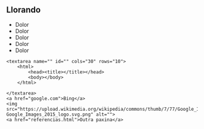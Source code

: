 <!DOCTYPE html>
<html lang="en">
<head>
    <meta charset="UTF-8">
    <meta http-equiv="X-UA-Compatible" content="IE=edge">
    <meta name="viewport" content="width=device-width, initial-scale=1.0">
    <title>Lloro2</title>
</head>
<body>
    <h2>Llorando</h2>
    <ul>
        <li>Dolor</li>
        <li>Dolor</li>
        <li>Dolor</li>
        <li>Dolor</li>
        <li>Dolor</li>
    </ul>


    <textarea name="" id="" cols="30" rows="10">
        <html>
            <head><title></title></head>
            <body></body>
        </html>

    </textarea>
    <a href="google.com">Bing</a>
    <img src="https://upload.wikimedia.org/wikipedia/commons/thumb/7/77/Google_Images_2015_logo.svg/300px-Google_Images_2015_logo.svg.png" alt="">
    <a href="referencias.html">Outra paxina</a>
</body>
</html>
